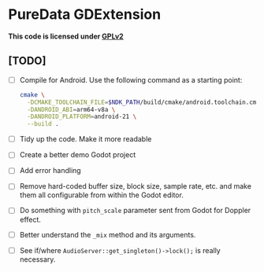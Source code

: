 # PureData GDExtension

**This code is licensed under [GPLv2](https://www.gnu.org/licenses/old-licenses/gpl-2.0.en.html)**

## [TODO]

- [ ] Compile for Android. Use the following command as a starting point:

  ```bash
  cmake \
    -DCMAKE_TOOLCHAIN_FILE=$NDK_PATH/build/cmake/android.toolchain.cmake \
    -DANDROID_ABI=arm64-v8a \
    -DANDROID_PLATFORM=android-21 \
    --build .
  ```

- [ ] Tidy up the code. Make it more readable
- [ ] Create a better demo Godot project
- [ ] Add error handling
- [ ] Remove hard-coded buffer size, block size, sample rate, etc.
      and make them all configurable from within the Godot editor.
- [ ] Do something with `pitch_scale` parameter sent from Godot for Doppler effect.
- [ ] Better understand the `_mix` method and its arguments.
- [ ] See if/where `AudioServer::get_singleton()->lock();` is really necessary.
